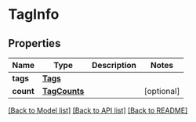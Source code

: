 # TagInfo

## Properties
Name | Type | Description | Notes
------------ | ------------- | ------------- | -------------
**tags** | [**Tags**](Tags.md) |  | 
**count** | [**TagCounts**](TagCounts.md) |  | [optional] 

[[Back to Model list]](../README.md#documentation-for-models) [[Back to API list]](../README.md#documentation-for-api-endpoints) [[Back to README]](../README.md)



